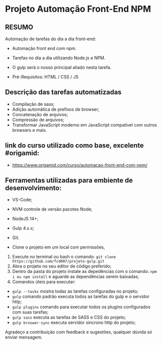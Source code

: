 # Projeto Automação Front-End NPM

## RESUMO

Automação de tarefas do dia a dia front-end:
* Automação front end com npm. 
* Tarefas no dia a dia utilizando Node.js e NPM. 
* O gulp será o nosso principal aliado nesta tarefa.

* Pré-Requisitos: HTML / CSS / JS

## Descrição das tarefas automatizadas

* Compilação de sass;
* Adição automática de prefixos de browser;
* Concatenação de arquivos;
* Compressão de arquivos;
* Transformar JavaScript moderno em JavaScript compatível com outros browsers e mais.

## link do curso utilizado como base, excelente #origamid:
* https://www.origamid.com/curso/automacao-front-end-com-npm/

## Ferramentas utilizadas para embiente de desenvolvimento:
* VS-Code;
* NVM controle de versão pacotes Node;
* NodeJS 14+;
* Gulp 4.x.x;
* Git.

* Clone o projeto em um local com permissões,
1. Execute no terminal ou bash o comando: `git clone https://github.com/fcd007/projeto-gulp.git` 
2. Abra o projeto no seu editor de código preferido; 
3. Dentro da pasta do projeto instale as depedências com o comando: `npm i ou npm install` e aguarde as dependências serem baixadas;
4. Comandos úteis para executar:
* `gulp --tasks` mostra todas as tarefas configuradas no projeto;
* `gulp` comando padrão executa todos as tarefas do gulp e o servidor http;
* `gulp plugins` comando para executar todos os plugins configurados com suas tarefas;
* `gulp sass` executa as tarefas de SASS e CSS do projeto;
* `gulp broswer-sync` executa servidor sincrono http do projeto;

Agradeço a contribuição com feedback e sugestões, qualquer dúvida só enviar mensagem.
